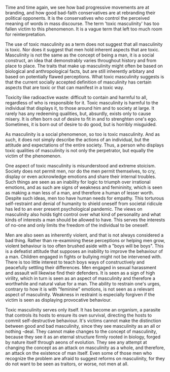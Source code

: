 Time and time again, we see how bad progressive movements are at branding, and how good bad-faith conservatives are at rebranding their political opponents. It is the conservatives who control the perceived meaning of words in mass discourse. The term 'toxic masculinity' has too fallen victim to this phenomenon. It is a vague term that left too much room for reinterpretation.

The use of toxic masculinity as a term does not suggest that all masculinity is toxic. Nor does it suggest that men hold inherent aspects that are toxic. Masculinity is not the same as the concept of being a man, it is a social construct, an idea that demonstrably varies throughout history and from place to place. The traits that make up masculinity might often be based on biological and anthropological facts, but are still inherently arbitary and based on potentially flawed perceptions. What toxic masculinity suggests is that the current socially accepted definition of masculinity has certain aspects that are toxic or that can manifest in a toxic way.

Toxicity like radioactive waste: difficult to contain and harmful to all, regardless of who is responsible for it. Toxic masculinity is harmful to the individual that displays it, to those around him and to society at large. It rarely has any redeeming qualities, but, absurdly, exists only to cause misery. It is often born out of desire to fit in and to strenghten one's ego. Sometimes, it is born out of desire to do good, but is horribly misguided.

As masculinity is a social phenomenon, so too is toxic masculinity. And as such, it does not simply describe the actions of an individual, but the attitude and expectations of the entire society. Thus, a person who displays toxic qualities of masculinity is not only the perpetrator, but equally the victim of the phenomenon.

One aspect of toxic masculinity is misunderstood and extreme stoicism. Society does not permit men, nor do the men permit themselves, to cry, display or even acknowledge emotions and share their internal troubles. Such things are seen as an inability for logic to triumph over irrational emotions, and as such are signs of weakness and femininity, which is seen as making a man less of a man, and therefore a human of lesser worth. Despite such ideas, men too have human needs for empathy. This torturous self-restraint and denial of humanity to shield oneself from societal ridicule has led to an ever present psychological pandemic. The views on masculinity also holds tight control over what kind of personality and what kinds of interests a man should be allowed to have. This serves the interests of no-one and only limits the freedom of the individual to be oneself.

Men are also seen as inherently violent, and that is not always considered a bad thing. Rather than re-examining these perceptions or helping men grow, violent behaviour is too often brushed aside with a "boys will be boys". This is a defeatist attitude that supposes an inability to improve the behaviour of a man. Children engaged in fights or bullying might not be intervened with. There is too little interest to teach boys ways of constructively and peacefully settling their differences. Men engaged in sexual harassment and assault will likewise find their defenders. It is seen as a sign of high virility, which in turn is seen as an aspect of masculinity and therefore a worthwhile and natural value for a man. The ability to restrain one's urges, contrary to how it is with "feminine" emotions, is not seen as a relevant aspect of masculinity. Weakness in restraint is especially forgiven if the victim is seen as displaying provocative behaviour.

Toxic masculinity serves only itself. It has become an organism, a parasite that controls its hosts to ensure its own survival, directing the hosts to commit self-destructive behaviour. It's victims cannot make the distinction between good and bad masculinity, since they see masculinity as an all or nothing -deal. They cannot make changes to the concept of masculinity, because they see it as an eternal structure firmly rooted in biology, forged by nature itself through aeons of evolution. They see any attempt at changing the concept as an attack on masculinity as a whole, and therefore, an attack on the existence of man itself. Even some of those men who recognize the problem are afraid to suggest reforms on masculinity, for they do not want to be seen as traitors, or worse, not men at all.